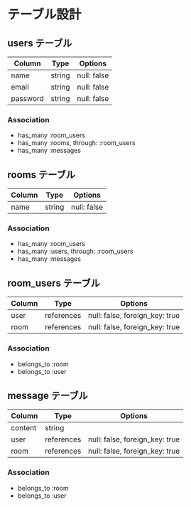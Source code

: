 # テーブル設計

## users テーブル

| Column    | Type    | Options      |
| --------- | ------- | ------------ |
| name      | string  | null: false  |
| email     | string  | null: false  |
| password  | string  | null: false  |

### Association

- has_many :room_users
- has_many :rooms, through: :room_users
- has_many :messages

## rooms テーブル

| Column    | Type    | Options      |
| --------- | ------- | ------------ |
| name      | string  | null: false  |

### Association

- has_many :room_users
- has_many :users, through: :room_users
- has_many :messages

## room_users テーブル

| Column    | Type       | Options                          |
| --------- | ---------- | -------------------------------- |
| user      | references | null: false, foreign_key: true   |
| room      | references | null: false, foreign_key: true   |

### Association

- belongs_to :room
- belongs_to :user

## message テーブル

| Column    | Type       | Options                          |
| --------- | ---------- | -------------------------------- |
| content   | string     |                                  |
| user      | references | null: false, foreign_key: true   |
| room      | references | null: false, foreign_key: true   |

### Association

- belongs_to :room
- belongs_to :user